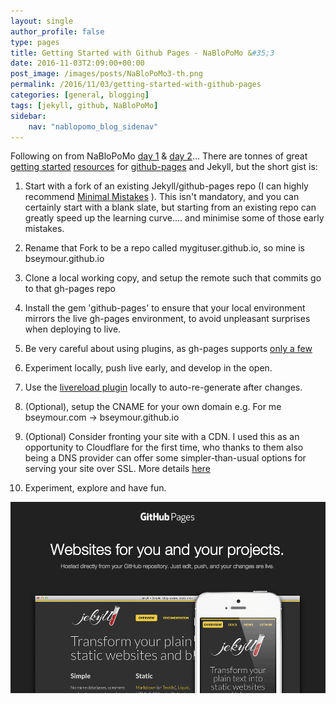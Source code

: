 ```yaml
---
layout: single
author_profile: false
type: pages
title: Getting Started with Github Pages - NaBloPoMo &#35;3
date: 2016-11-03T2:09:00+00:00
post_image: /images/posts/NaBloPoMo3-th.png
permalink: /2016/11/03/getting-started-with-github-pages
categories: [general, blogging]
tags: [jekyll, github, NaBloPoMo]
sidebar:
    nav: "nablopomo_blog_sidenav"
---
```

Following on from NaBloPoMo [day 1](../01/Getting-back-into-blogging) & [day 2](../02/Jekyll-Static-Site-Generator)... There are tonnes of great [getting started](https://24ways.org/2013/get-started-with-github-pages/) [resources](https://guides.github.com/features/pages/) for [github-pages](https://pages.github.com/) and Jekyll, but the short gist is:

1) Start with a fork of an existing Jekyll/github-pages repo
(I can highly recommend [Minimal Mistakes](https://mmistakes.github.io/minimal-mistakes/) ). This isn't mandatory, and you can certainly start with a blank slate, but starting from an existing repo can greatly speed up the learning curve.... and minimise some of those early mistakes.

2) Rename that Fork to be a repo called mygituser.github.io, so mine is bseymour.github.io

3) Clone a local working copy, and setup the remote such that commits go to that gh-pages repo  

4) Install the gem 'github-pages' to ensure that your local environment mirrors the live gh-pages environment, to avoid unpleasant surprises when deploying to live.

5) Be very careful about using plugins, as gh-pages supports [only a few](https://help.github.com/articles/adding-jekyll-plugins-to-a-github-pages-site/)

6) Experiment locally, push live early, and develop in the open.

7) Use the [livereload plugin](https://github.com/RobertDeRose/jekyll-livereload) locally to auto-re-generate after changes.

8) (Optional), setup the CNAME for your own domain e.g. For me bseymour.com -> bseymour.github.io

9)  (Optional) Consider fronting your site with a CDN. I used this as an opportunity to Cloudflare for the first time, who thanks to them also being a DNS provider can offer some simpler-than-usual options for serving your site over SSL. More details [here](https://blog.cloudflare.com/secure-and-fast-github-pages-with-cloudflare/)

10) Experiment, explore and have fun.

![Jekyll and Github-pages](/images/posts/NaBloPoMo3-gh.png)
